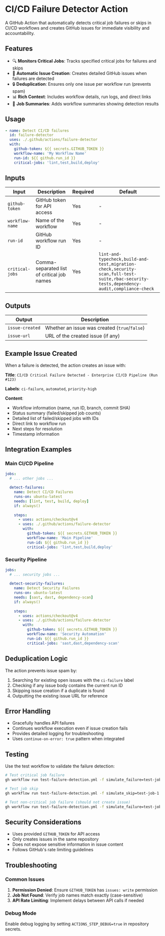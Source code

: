 # CI/CD Failure Detector Action

A GitHub Action that automatically detects critical job failures or skips in CI/CD workflows and creates GitHub issues for immediate visibility and accountability.

## Features

- 🔍 **Monitors Critical Jobs**: Tracks specified critical jobs for failures and skips
- 🚨 **Automatic Issue Creation**: Creates detailed GitHub issues when failures are detected
- 🔒 **Deduplication**: Ensures only one issue per workflow run (prevents spam)
- 📊 **Rich Context**: Includes workflow details, run logs, and direct links
- 📝 **Job Summaries**: Adds workflow summaries showing detection results

## Usage

```yaml
- name: Detect CI/CD failures
  id: failure-detector
  uses: ./.github/actions/failure-detector
  with:
    github-token: ${{ secrets.GITHUB_TOKEN }}
    workflow-name: 'My Workflow Name'
    run-id: ${{ github.run_id }}
    critical-jobs: 'lint,test,build,deploy'
```

## Inputs

| Input | Description | Required | Default |
|-------|-------------|----------|---------|
| `github-token` | GitHub token for API access | Yes | - |
| `workflow-name` | Name of the workflow | Yes | - |
| `run-id` | GitHub workflow run ID | Yes | - |
| `critical-jobs` | Comma-separated list of critical job names | Yes | `lint-and-typecheck,build-and-test,migration-check,security-scan,full-test-suite,rbac-security-tests,dependency-audit,compliance-check` |

## Outputs

| Output | Description |
|--------|-------------|
| `issue-created` | Whether an issue was created (`true`/`false`) |
| `issue-url` | URL of the created issue (if any) |

## Example Issue Created

When a failure is detected, the action creates an issue with:

**Title**: `CI/CD Critical Failure Detected - Enterprise CI/CD Pipeline (Run #123)`

**Labels**: `ci-failure`, `automated`, `priority-high`

**Content**:
- Workflow information (name, run ID, branch, commit SHA)
- Status summary (failed/skipped job counts)
- Detailed list of failed/skipped jobs with IDs
- Direct link to workflow run
- Next steps for resolution
- Timestamp information

## Integration Examples

### Main CI/CD Pipeline

```yaml
jobs:
  # ... other jobs ...
  
  detect-failures:
    name: Detect CI/CD Failures
    runs-on: ubuntu-latest
    needs: [lint, test, build, deploy]
    if: always()
    
    steps:
      - uses: actions/checkout@v4
      - uses: ./.github/actions/failure-detector
        with:
          github-token: ${{ secrets.GITHUB_TOKEN }}
          workflow-name: 'Main Pipeline'
          run-id: ${{ github.run_id }}
          critical-jobs: 'lint,test,build,deploy'
```

### Security Pipeline

```yaml
jobs:
  # ... security jobs ...
  
  detect-security-failures:
    name: Detect Security Failures
    runs-on: ubuntu-latest
    needs: [sast, dast, dependency-scan]
    if: always()
    
    steps:
      - uses: actions/checkout@v4
      - uses: ./.github/actions/failure-detector
        with:
          github-token: ${{ secrets.GITHUB_TOKEN }}
          workflow-name: 'Security Automation'
          run-id: ${{ github.run_id }}
          critical-jobs: 'sast,dast,dependency-scan'
```

## Deduplication Logic

The action prevents issue spam by:

1. Searching for existing open issues with the `ci-failure` label
2. Checking if any issue body contains the current run ID
3. Skipping issue creation if a duplicate is found
4. Outputting the existing issue URL for reference

## Error Handling

- Gracefully handles API failures
- Continues workflow execution even if issue creation fails
- Provides detailed logging for troubleshooting
- Uses `continue-on-error: true` pattern when integrated

## Testing

Use the test workflow to validate the failure detection:

```bash
# Test critical job failure
gh workflow run test-failure-detection.yml -f simulate_failure=test-job-1

# Test job skip
gh workflow run test-failure-detection.yml -f simulate_skip=test-job-1

# Test non-critical job failure (should not create issue)
gh workflow run test-failure-detection.yml -f simulate_failure=test-job-3
```

## Security Considerations

- Uses provided `GITHUB_TOKEN` for API access
- Only creates issues in the same repository
- Does not expose sensitive information in issue content
- Follows GitHub's rate limiting guidelines

## Troubleshooting

### Common Issues

1. **Permission Denied**: Ensure `GITHUB_TOKEN` has `issues: write` permission
2. **Job Not Found**: Verify job names match exactly (case-sensitive)
3. **API Rate Limiting**: Implement delays between API calls if needed

### Debug Mode

Enable debug logging by setting `ACTIONS_STEP_DEBUG=true` in repository secrets.